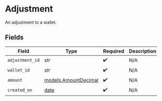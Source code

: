 # Adjustment

An adjustment to a wallet.


## Fields

| Field                                                                | Type                                                                 | Required                                                             | Description                                                          |
| -------------------------------------------------------------------- | -------------------------------------------------------------------- | -------------------------------------------------------------------- | -------------------------------------------------------------------- |
| `adjustment_id`                                                      | *str*                                                                | :heavy_check_mark:                                                   | N/A                                                                  |
| `wallet_id`                                                          | *str*                                                                | :heavy_check_mark:                                                   | N/A                                                                  |
| `amount`                                                             | [models.AmountDecimal](../models/amountdecimal.md)                   | :heavy_check_mark:                                                   | N/A                                                                  |
| `created_on`                                                         | [date](https://docs.python.org/3/library/datetime.html#date-objects) | :heavy_check_mark:                                                   | N/A                                                                  |